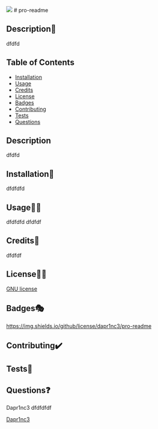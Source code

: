 
 <img src="https://img.shields.io/github/license/Dapr1nc3/pro-readme">
  # pro-readme

  ## Description📝
  dfdfd

  ## Table of Contents
  * [Installation](#installation💽)
  * [Usage](#usage🐱‍💻)
  * [Credits](#credits👻)
  * [License](#license🐱‍🏍)
  * [Badges](#badges🎭)
  * [Contributing](#contributing✔️)
  * [Tests](#tests.🧪)
  * [Questions](#questions❓)
  

  ## Description

  dfdfd


  ## Installation💽

  dfdfdfd


  ## Usage🐱‍💻

  dfdfdfd
  dfdfdf


  ## Credits👻

dfdfdf


  ## License🐱‍🏍

  [GNU license](https://choosealicense.com/licenses/gnu/)


  ## Badges🎭

  https://img.shields.io/github/license/dapr1nc3/pro-readme


  ## Contributing✔️




  ## Tests🧪




  ## Questions❓

Dapr1nc3
dfdfdfdf

[Dapr1nc3](https://github.com/Dapr1nc3)

  
